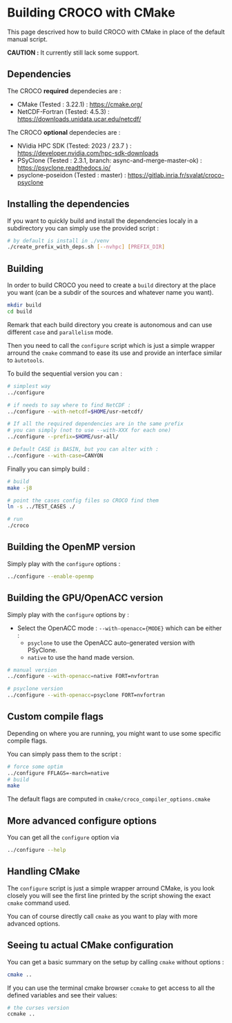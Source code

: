 Building CROCO with CMake
=========================

This page descrived how to build CROCO with CMake in place of the default
manual script.

**CAUTION :** It currently still lack some support.

Dependencies
------------

The CROCO **required** dependecies are :

 * CMake (Tested : 3.22.1) : https://cmake.org/
 * NetCDF-Fortran (Tested: 4.5.3) : https://downloads.unidata.ucar.edu/netcdf/

The CROCO **optional** dependecies are :

 * NVidia HPC SDK (Tested: 2023 / 23.7 ) : https://developer.nvidia.com/hpc-sdk-downloads
 * PSyClone (Tested : 2.3.1, branch: async-and-merge-master-ok) : https://psyclone.readthedocs.io/
 * psyclone-poseidon (Tested : master) : https://gitlab.inria.fr/svalat/croco-psyclone

Installing the dependencies
---------------------------

If you want to quickly build and install the dependencies localy in a subdirectory
you can simply use the provided script :

```sh
# by default is install in ./venv
./create_prefix_with_deps.sh [--nvhpc] [PREFIX_DIR]
```

Building
--------

In order to build CROCO you need to create a `build` directory at the place
you want (can be a subdir of the sources and whatever name you want).

```sh
mkdir build
cd build
```

Remark that each build directory you create is autonomous and can use
different `case` and `parallelism` mode.

Then you need to call the `configure` script which is just a simple wrapper
arround the `cmake` command to ease its use and provide an interface similar
to `àutotools`.

To build the sequential version you can :

```sh
# simplest way
../configure

# if needs to say where to find NetCDF :
../configure --with-netcdf=$HOME/usr-netcdf/

# If all the required dependencies are in the same prefix
# you can simply (not to use --with-XXX for each one)
../configure --prefix=$HOME/usr-all/

# Default CASE is BASIN, but you can alter with :
../configure --with-case=CANYON
```

Finally you can simply build :

```sh
# build
make -j8

# point the cases config files so CROCO find them
ln -s ../TEST_CASES ./

# run
./croco
```

Building the OpenMP version
---------------------------

Simply play with the `configure` options :

```sh
../configure --enable-openmp
```

Building the GPU/OpenACC version
--------------------------------

Simply play with the `configure` options by :

 * Select the OpenACC mode : `--with-openacc={MODE}` which can be either :
    * `psyclone` to use the OpenACC auto-generated version with PSyClone.
    * `native` to use the hand made version.

```sh
# manual version
../configure --with-openacc=native FORT=nvfortran

# psyclone version
../configure --with-openacc=psyclone FORT=nvfortran
```

Custom compile flags
--------------------

Depending on where you are running, you might want to use some specific
compile flags.

You can simply pass them to the script :

```sh
# force some optim
../configure FFLAGS=-march=native
# build
make
```

The default flags are computed in `cmake/croco_compiler_options.cmake`

More advanced configure options
-------------------------------

You can get all the `configure` option via

```sh
../configure --help
```

Handling CMake
--------------

The `configure` script is just a simple wrapper arround CMake, is you look
closely you will see the first line printed by the script showing the exact
`cmake` command used.

You can of course directly call `cmake` as you want to play with more advanced
options.

Seeing tu actual CMake configuration
------------------------------------

You can get a basic summary on the setup by calling `cmake` without options :

```sh
cmake ..
```

If you can use the terminal cmake browser `ccmake` to get access to all the
defined variables and see their values:

```sh
# the curses version
ccmake ..
```
